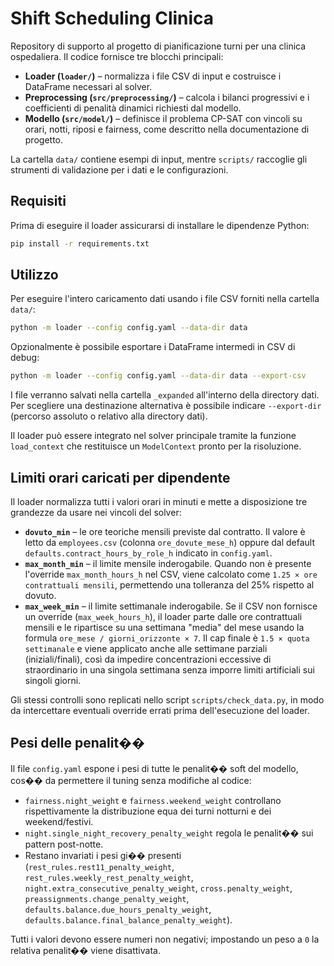 # Shift Scheduling Clinica

Repository di supporto al progetto di pianificazione turni per una clinica
ospedaliera. Il codice fornisce tre blocchi principali:

* **Loader (`loader/`)** – normalizza i file CSV di input e costruisce i
  DataFrame necessari al solver.
* **Preprocessing (`src/preprocessing/`)** – calcola i bilanci progressivi e i
  coefficienti di penalità dinamici richiesti dal modello.
* **Modello (`src/model/`)** – definisce il problema CP-SAT con vincoli su orari,
  notti, riposi e fairness, come descritto nella documentazione di progetto.

La cartella `data/` contiene esempi di input, mentre `scripts/` raccoglie gli
strumenti di validazione per i dati e le configurazioni.

## Requisiti

Prima di eseguire il loader assicurarsi di installare le dipendenze Python:

```bash
pip install -r requirements.txt
```

## Utilizzo

Per eseguire l'intero caricamento dati usando i file CSV forniti nella cartella
`data/`:

```bash
python -m loader --config config.yaml --data-dir data
```

Opzionalmente è possibile esportare i DataFrame intermedi in CSV di debug:

```bash
python -m loader --config config.yaml --data-dir data --export-csv
```

I file verranno salvati nella cartella `_expanded` all'interno della directory
dati. Per scegliere una destinazione alternativa è possibile indicare
`--export-dir` (percorso assoluto o relativo alla directory dati).

Il loader può essere integrato nel solver principale tramite la funzione
`load_context` che restituisce un `ModelContext` pronto per la risoluzione.

## Limiti orari caricati per dipendente

Il loader normalizza tutti i valori orari in minuti e mette a disposizione tre
grandezze da usare nei vincoli del solver:

* **`dovuto_min`** – le ore teoriche mensili previste dal contratto. Il valore è
  letto da `employees.csv` (colonna `ore_dovute_mese_h`) oppure dal default
  `defaults.contract_hours_by_role_h` indicato in `config.yaml`.
* **`max_month_min`** – il limite mensile inderogabile. Quando non è presente
  l'override `max_month_hours_h` nel CSV, viene calcolato come `1.25 × ore
  contrattuali mensili`, permettendo una tolleranza del 25% rispetto al dovuto.
* **`max_week_min`** – il limite settimanale inderogabile. Se il CSV non fornisce
  un override (`max_week_hours_h`), il loader parte dalle ore contrattuali
  mensili e le ripartisce su una settimana "media" del mese usando la formula
  `ore_mese / giorni_orizzonte × 7`. Il cap finale è `1.5 × quota settimanale` e
  viene applicato anche alle settimane parziali (iniziali/finali), così da
  impedire concentrazioni eccessive di straordinario in una singola settimana
  senza imporre limiti artificiali sui singoli giorni.

Gli stessi controlli sono replicati nello script `scripts/check_data.py`, in
modo da intercettare eventuali override errati prima dell'esecuzione del loader.

## Pesi delle penalit��

Il file `config.yaml` espone i pesi di tutte le penalit�� soft del modello, cos�� da
permettere il tuning senza modifiche al codice:

- `fairness.night_weight` e `fairness.weekend_weight` controllano
  rispettivamente la distribuzione equa dei turni notturni e dei weekend/festivi.
- `night.single_night_recovery_penalty_weight` regola le penalit�� sui pattern post-notte.
- Restano invariati i pesi gi�� presenti
  (`rest_rules.rest11_penalty_weight`, `rest_rules.weekly_rest_penalty_weight`,
  `night.extra_consecutive_penalty_weight`, `cross.penalty_weight`,
  `preassignments.change_penalty_weight`,
  `defaults.balance.due_hours_penalty_weight`,
  `defaults.balance.final_balance_penalty_weight`).

Tutti i valori devono essere numeri non negativi; impostando un peso a `0` la
relativa penalit�� viene disattivata.
